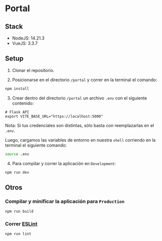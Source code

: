 # Portal

## Stack

- NodeJS: 14.21.3
- VueJS: 3.3.7

## Setup

1. Clonar el repositorio.

2. Posicionarse en el directorio `/portal` y correr en la terminal el comando:

```sh
npm install
```

3. Crear dentro del directorio `/portal` un archivo `.env` con el siguiente contenido:

```
# Flask API
export VITE_BASE_URL="https://localhost:5000"
```

Nota: Si tus credenciales son distintas, sólo basta con reemplazarlas en el `.env`.

Luego, cargamos las variables de entorno en nuestra `shell` corriendo en la terminal el siguiente comando:

```sh
source .env
```

4. Para compilar y correr la aplicación en `Development`:

```sh
npm run dev
```

## Otros

### Compilar y minificar la aplicación para `Production`

```sh
npm run build
```

### Correr [ESLint](https://eslint.org/)

```sh
npm run lint
```
